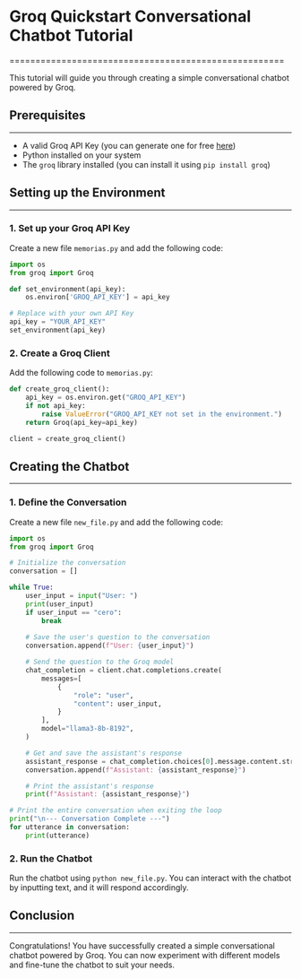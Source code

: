 # Groq Quickstart Conversational Chatbot Tutorial
=====================================================

This tutorial will guide you through creating a simple conversational chatbot powered by Groq.

## Prerequisites
----------------

* A valid Groq API Key (you can generate one for free [here](https://groq.com/))
* Python installed on your system
* The `groq` library installed (you can install it using `pip install groq`)

## Setting up the Environment
-----------------------------

### 1. Set up your Groq API Key

Create a new file `memorias.py` and add the following code:
```python
import os
from groq import Groq

def set_environment(api_key):
    os.environ['GROQ_API_KEY'] = api_key

# Replace with your own API Key
api_key = "YOUR_API_KEY"
set_environment(api_key)
```
### 2. Create a Groq Client

Add the following code to `memorias.py`:
```python
def create_groq_client():
    api_key = os.environ.get("GROQ_API_KEY")
    if not api_key:
        raise ValueError("GROQ_API_KEY not set in the environment.")
    return Groq(api_key=api_key)

client = create_groq_client()
```
## Creating the Chatbot
---------------------

### 1. Define the Conversation

Create a new file `new_file.py` and add the following code:
```python
import os
from groq import Groq

# Initialize the conversation
conversation = []

while True:
    user_input = input("User: ")
    print(user_input)
    if user_input == "cero":
        break
    
    # Save the user's question to the conversation
    conversation.append(f"User: {user_input}")

    # Send the question to the Groq model
    chat_completion = client.chat.completions.create(
        messages=[
            {
                "role": "user",
                "content": user_input,
            }
        ],
        model="llama3-8b-8192",
    )

    # Get and save the assistant's response
    assistant_response = chat_completion.choices[0].message.content.strip()
    conversation.append(f"Assistant: {assistant_response}")

    # Print the assistant's response
    print(f"Assistant: {assistant_response}")

# Print the entire conversation when exiting the loop
print("\n--- Conversation Complete ---")
for utterance in conversation:
    print(utterance)
```
### 2. Run the Chatbot

Run the chatbot using `python new_file.py`. You can interact with the chatbot by inputting text, and it will respond accordingly.

## Conclusion
----------

Congratulations! You have successfully created a simple conversational chatbot powered by Groq. You can now experiment with different models and fine-tune the chatbot to suit your needs.
